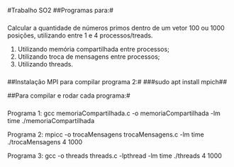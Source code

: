 #Trabalho SO2
##Programas para:#
###
Calcular a quantidade de números primos dentro de um vetor 100 ou 1000 posições, utilizando entre 1 e 4 processos/treads.
1. Utilizando memória compartilhada entre processos; 
2. Utilizando troca de mensagens entre processos;
3. Utilizando threads.
###

##Instalação MPI para compilar programa 2:#
###sudo apt install mpich##

##Para compilar e rodar cada programa:#
###
Programa 1: 
gcc memoriaCompartilhada.c -o memoriaCompartilhada -lm
time ./memoriaCompartilhada <qtd de Processos> <tamanho do vetor>

Programa 2: 
mpicc -o trocaMensagens trocaMensagens.c -lm
time ./trocaMensagens 4 1000

Programa 3: 
gcc -o threads threads.c -lpthread -lm
time ./threads 4 1000
###
